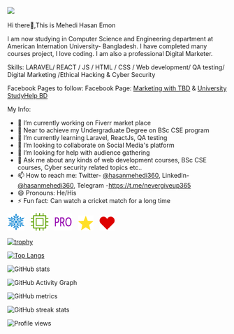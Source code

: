 ![](https://media-exp1.licdn.com/dms/image/C5616AQF1rb0maFoYVg/profile-displaybackgroundimage-shrink_350_1400/0/1641461833386?e=1662595200&v=beta&t=eAIqqRagsWmwNcNuz4xcX7WcMKsBvUaG37lycZmTwHI)

Hi there👋,This is Mehedi Hasan Emon

I am now studying in Computer Science and Engineering department at American Internation University- Bangladesh. I have completed many courses project, I love coding. I am also a professional Digital Marketer.

Skills: LARAVEL/ REACT / JS / HTML / CSS / Web development/ QA testing/ Digital Marketing /Ethical Hacking & Cyber Security 

Facebook Pages to follow: Facebook Page: 
[Marketing with TBD](https://www.facebook.com/technoBDmarketing/?ref=pages_you_manage) & [University StudyHelp BD](https://www.facebook.com/successwitheducation/?ref=pages_you_manage)

My Info:

- 🔭 I’m currently working on Fiverr market place
- 🔭 Near to achieve my Undergraduate Degree on BSc CSE program
- 🌱 I’m currently learning Laravel, ReactJs, QA testing
- 👯 I’m looking to collaborate on Social Media's platform
- 🤔 I’m looking for help with audience gathering
- 💬 Ask me about any kinds of web development courses, BSc CSE courses, Cyber security related topics etc..
- 📫 How to reach me: Twitter- [@hasanmehedi360](https://twitter.com/hasanmehedi360), LinkedIn- [@hasanmehedi360](https://www.linkedin.com/in/hasanmehedi360/),
 Telegram -https://t.me/nevergiveup365
- 😄 Pronouns: He/His
- ⚡ Fun fact: Can watch a cricket match for a long time



<a href='https://archiveprogram.github.com/'><img src='https://raw.githubusercontent.com/acervenky/animated-github-badges/master/assets/acbadge.gif' width='40' height='40'></a> <a href='https://docs.github.com/en/developers'><img src='https://raw.githubusercontent.com/acervenky/animated-github-badges/master/assets/devbadge.gif' width='40' height='40'></a> <a href='https://github.com/pricing'><img src='https://raw.githubusercontent.com/acervenky/animated-github-badges/master/assets/pro.gif' width='40' height='40'></a> <a href='https://stars.github.com/'><img src='https://raw.githubusercontent.com/acervenky/animated-github-badges/master/assets/starbadge.gif' width='35' height='35'></a> <a href='https://docs.github.com/en/github/supporting-the-open-source-community-with-github-sponsors'><img src='https://raw.githubusercontent.com/acervenky/animated-github-badges/master/assets/sponsorbadge.gif' width='35' height='35'></a> 

[![trophy](https://github-profile-trophy.vercel.app/?username=hasanmehedi360)](https://github.com/ryo-ma/github-profile-trophy)

[![Top Langs](https://github-readme-stats.vercel.app/api/top-langs/?username=hasanmehedi360)](https://github.com/anuraghazra/github-readme-stats)

![GitHub stats](https://github-readme-stats.vercel.app/api?username=hasanmehedi360&show_icons=true)  

![GitHub Activity Graph](https://activity-graph.herokuapp.com/graph?username=hasanmehedi360)  

![GitHub metrics](https://metrics.lecoq.io/hasanmehedi360)  

![GitHub streak stats](https://github-readme-streak-stats.herokuapp.com/?user=hasanmehedi360)  

![Profile views](https://gpvc.arturio.dev/hasanmehedi360)  

